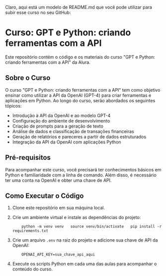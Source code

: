 Claro, aqui está um modelo de README.md que você pode utilizar para subir esse curso no seu GitHub:
                                     
# Curso: GPT e Python: criando ferramentas com a API

Este repositório contém o código e os materiais do curso "GPT e Python: criando ferramentas com a API" da Alura.

## Sobre o Curso

O curso "GPT e Python: criando ferramentas com a API" tem como objetivo ensinar como utilizar a API da OpenAI (GPT-4) para criar ferramentas e aplicações em Python. Ao longo do curso, serão abordados os seguintes tópicos:

- Introdução à API da OpenAI e ao modelo GPT-4
- Configuração do ambiente de desenvolvimento
- Criação de prompts para a geração de texto
- Análise de dados e classificação de transações financeiras
- Geração de relatórios e pareceres a partir de dados estruturados
- Integração da API da OpenAI com aplicações Python

## Pré-requisitos

Para acompanhar este curso, você precisará ter conhecimentos básicos em Python e familiaridade com a linha de comando. Além disso, é necessário ter uma conta na OpenAI e obter uma chave de API.

## Como Executar o Código

1. Clone este repositório em sua máquina local.
2. Crie um ambiente virtual e instale as dependências do projeto:
                                    
           python -m venv venv   source venv/bin/activate   pip install -r requirements.txt

3. Crie um arquivo `.env` na raiz do projeto e adicione sua chave de API da OpenAI:
                    
           OPENAI_API_KEY=sua_chave_api_aqui
                   
4. Execute os scripts Python em cada uma das aulas para acompanhar o conteúdo do curso.

